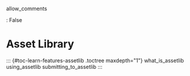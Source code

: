allow_comments

:   False

# Asset Library

::: {#toc-learn-features-assetlib .toctree maxdepth="1"}
what_is_assetlib using_assetlib submitting_to_assetlib
:::
